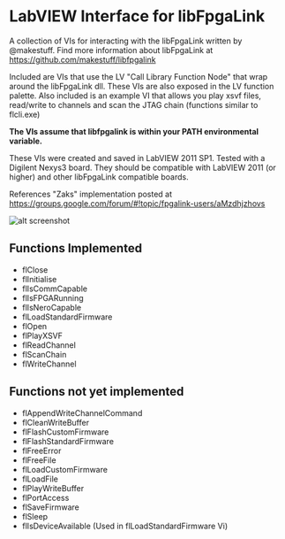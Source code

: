 # LabVIEW Interface for libFpgaLink
A collection of VIs for interacting with the libFpgaLink written by @makestuff. Find more information about libFpgaLink at https://github.com/makestuff/libfpgalink

Included are VIs that use the LV "Call Library Function Node" that wrap around the libFpgaLink dll. These VIs are also exposed in the LV function palette. Also included is an example VI that allows you play xsvf files, read/write to channels and scan the JTAG chain (functions similar to flcli.exe)

**The VIs assume that libfpgalink is within your PATH environmental variable.**

These VIs were created and saved in LabVIEW 2011 SP1. Tested with a Digilent Nexys3 board. They should be compatible with LabVIEW 2011 (or higher) and other libFpgaLink compatible boards.

References
"Zaks" implementation posted at https://groups.google.com/forum/#!topic/fpgalink-users/aMzdhjzhovs

![alt screenshot](https://raw.github.com/adecold/LV_libfpgalink/master/screenshot.png "screenshot")

## Functions Implemented
+ flClose
+ flInitialise
+ flIsCommCapable
+ flIsFPGARunning
+ flIsNeroCapable
+ flLoadStandardFirmware
+ flOpen
+ flPlayXSVF
+ flReadChannel
+ flScanChain
+ flWriteChannel


## Functions not yet implemented
+ flAppendWriteChannelCommand
+ flCleanWriteBuffer
+ flFlashCustomFirmware
+ flFlashStandardFirmware
+ flFreeError
+ flFreeFile
+ flLoadCustomFirmware
+ flLoadFile
+ flPlayWriteBuffer
+ flPortAccess
+ flSaveFirmware
+ flSleep
+ flIsDeviceAvailable (Used in flLoadStandardFirmware Vi)

